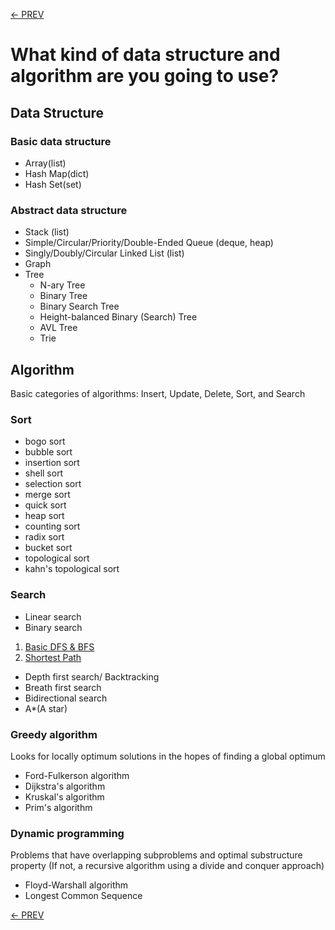 [<- PREV](../README.md)

# What kind of data structure and algorithm are you going to use?
## Data Structure
### Basic data structure
- Array(list)
- Hash Map(dict)
- Hash Set(set)

### Abstract data structure
- Stack (list)
- Simple/Circular/Priority/Double-Ended Queue (deque, heap)
- Singly/Doubly/Circular Linked List (list)
- Graph
- Tree
  - N-ary Tree
  - Binary Tree
  - Binary Search Tree
  - Height-balanced Binary (Search) Tree
  - AVL Tree  
  - Trie

## Algorithm
Basic categories of algorithms: Insert, Update, Delete, Sort, and Search

### Sort
- bogo sort
- bubble sort
- insertion sort
- shell sort
- selection sort
- merge sort
- quick sort
- heap sort
- counting sort
- radix sort
- bucket sort
- topological sort
- kahn's topological sort


### Search
- Linear search
- Binary search

1. [Basic DFS & BFS](DFS_BFS.md)
2. [Shortest Path]()

- Depth first search/ Backtracking
- Breath first search
- Bidirectional search
- A*(A star)

### Greedy algorithm
Looks for locally optimum solutions in the hopes of finding a global optimum
- Ford-Fulkerson algorithm
- Dijkstra's algorithm
- Kruskal's algorithm
- Prim's algorithm

### Dynamic programming
Problems that have overlapping subproblems and optimal substructure property (If not, a recursive algorithm using a divide and conquer approach)
- Floyd-Warshall algorithm
- Longest Common Sequence

[<- PREV](../README.md)

